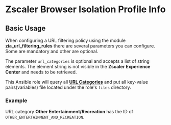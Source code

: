 # Zscaler Browser Isolation Profile Info

## Basic Usage

When configuring a URL filtering policy using the module **zia_url_filtering_rules** there are several parameters you can configure. Some are mandatory and other are optional.

The parameter `url_categories` is optional and accepts a list of string elements. The element string is not visible in the **Zscaler Experience Center** and needs to be retrieved.

This Ansible role will query all [**URL Categories**](https://console.zscaler.com/internet-saas#administration/url-categories) and put all key-value pairs(variables) file located under the role's `files` directory.

### Example

URL category **Other Entertainment/Recreation** has the ID of `OTHER_ENTERTAINMENT_AND_RECREATION`.
